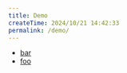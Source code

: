 ```yaml
---
title: Demo
createTime: 2024/10/21 14:42:33
permalink: /demo/
---
```


- [bar](./bar.md)
- [foo](./foo.md)
